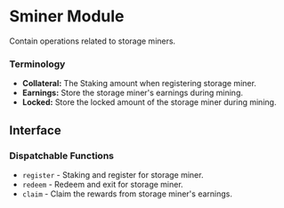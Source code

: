# Sminer Module

Contain operations related to storage miners.

### Terminology

* **Collateral:** The Staking amount when registering storage miner.
* **Earnings:** Store the storage miner's earnings during mining.
* **Locked:** Store the locked amount of the storage miner during mining.

## Interface

### Dispatchable Functions

* `register` - Staking and register for storage miner.
* `redeem` - Redeem and exit for storage miner.
* `claim` - Claim the rewards from storage miner's earnings.
